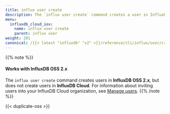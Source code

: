 ```yaml
---
title: influx user create
description: The `influx user create` command creates a user in InfluxDB OSS.
menu:
  influxdb_cloud_iox:
    name: influx user create
    parent: influx user
weight: 201
canonical: /{{< latest "influxdb" "v2" >}}/reference/cli/influx/user/create/
---
```


{{% note %}}
#### Works with InfluxDB OSS 2.x
The `influx user create` command creates users in **InfluxDB OSS 2.x**,
but does not create users in **InfluxDB Cloud**.
For information about inviting users into your InfluxDB Cloud organization, see
[Manage users](/influxdb/cloud/organizations/users/).
{{% /note %}}

{{< duplicate-oss >}}

